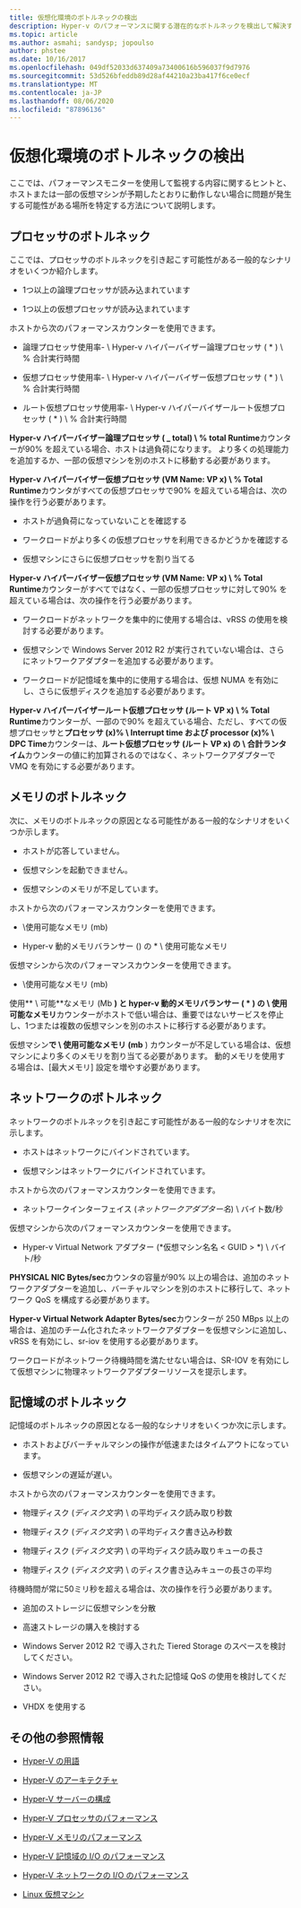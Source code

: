 ```yaml
---
title: 仮想化環境のボトルネックの検出
description: Hyper-v のパフォーマンスに関する潜在的なボトルネックを検出して解決する方法
ms.topic: article
ms.author: asmahi; sandysp; jopoulso
author: phstee
ms.date: 10/16/2017
ms.openlocfilehash: 049df52033d637409a73400616b596037f9d7976
ms.sourcegitcommit: 53d526bfeddb89d28af44210a23ba417f6ce0ecf
ms.translationtype: MT
ms.contentlocale: ja-JP
ms.lasthandoff: 08/06/2020
ms.locfileid: "87896136"
---
```

# <a name="detecting-bottlenecks-in-a-virtualized-environment"></a>仮想化環境のボトルネックの検出

ここでは、パフォーマンスモニターを使用して監視する内容に関するヒントと、ホストまたは一部の仮想マシンが予期したとおりに動作しない場合に問題が発生する可能性がある場所を特定する方法について説明します。

## <a name="processor-bottlenecks"></a>プロセッサのボトルネック

ここでは、プロセッサのボトルネックを引き起こす可能性がある一般的なシナリオをいくつか紹介します。

-   1つ以上の論理プロセッサが読み込まれています

-   1つ以上の仮想プロセッサが読み込まれています

ホストから次のパフォーマンスカウンターを使用できます。

-   論理プロセッサ使用率- \\ Hyper-v ハイパーバイザー論理プロセッサ ( \* ) \\ % 合計実行時間

-   仮想プロセッサ使用率- \\ Hyper-v ハイパーバイザー仮想プロセッサ ( \* ) \\ % 合計実行時間

-   ルート仮想プロセッサ使用率- \\ Hyper-v ハイパーバイザールート仮想プロセッサ ( \* ) \\ % 合計実行時間

**Hyper-v ハイパーバイザー論理プロセッサ ( \_ total) \\ % total Runtime**カウンターが90% を超えている場合、ホストは過負荷になります。 より多くの処理能力を追加するか、一部の仮想マシンを別のホストに移動する必要があります。

**Hyper-v ハイパーバイザー仮想プロセッサ (VM Name: VP x) \\ % Total Runtime**カウンタがすべての仮想プロセッサで90% を超えている場合は、次の操作を行う必要があります。

-   ホストが過負荷になっていないことを確認する

-   ワークロードがより多くの仮想プロセッサを利用できるかどうかを確認する

-   仮想マシンにさらに仮想プロセッサを割り当てる

**Hyper-v ハイパーバイザー仮想プロセッサ (VM Name: VP x) \\ % Total Runtime**カウンターがすべてではなく、一部の仮想プロセッサに対して90% を超えている場合は、次の操作を行う必要があります。

-   ワークロードがネットワークを集中的に使用する場合は、vRSS の使用を検討する必要があります。

-   仮想マシンで Windows Server 2012 R2 が実行されていない場合は、さらにネットワークアダプターを追加する必要があります。

-   ワークロードが記憶域を集中的に使用する場合は、仮想 NUMA を有効にし、さらに仮想ディスクを追加する必要があります。

**Hyper-v ハイパーバイザールート仮想プロセッサ (ルート VP x) \\ % Total Runtime**カウンターが、一部ので90% を超えている場合、ただし、すべての仮想プロセッサと**プロセッサ (x)% \\ Interrupt time および processor (x)% \\ DPC Time**カウンターは、**ルート仮想プロセッサ (ルート VP x) の \\ 合計ランタイム**カウンターの値に約加算されるのではなく、ネットワークアダプターで VMQ を有効にする必要があります。

## <a name="memory-bottlenecks"></a>メモリのボトルネック

次に、メモリのボトルネックの原因となる可能性がある一般的なシナリオをいくつか示します。

-   ホストが応答していません。

-   仮想マシンを起動できません。

-   仮想マシンのメモリが不足しています。

ホストから次のパフォーマンスカウンターを使用できます。

-   \\使用可能なメモリ (mb)

-   Hyper-v 動的メモリバランサー () の \* \\ 使用可能なメモリ

仮想マシンから次のパフォーマンスカウンターを使用できます。

-   \\使用可能なメモリ (mb)

使用** \\ 可能**なメモリ (Mb **) と hyper-v 動的メモリバランサー ( \* ) の \\ 使用可能なメモリ**カウンターがホストで低い場合は、重要ではないサービスを停止し、1つまたは複数の仮想マシンを別のホストに移行する必要があります。

仮想マシン**で \\ 使用可能なメモリ (mb** ) カウンターが不足している場合は、仮想マシンにより多くのメモリを割り当てる必要があります。 動的メモリを使用する場合は、[最大メモリ] 設定を増やす必要があります。

## <a name="network-bottlenecks"></a>ネットワークのボトルネック

ネットワークのボトルネックを引き起こす可能性がある一般的なシナリオを次に示します。

-   ホストはネットワークにバインドされています。

-   仮想マシンはネットワークにバインドされています。

ホストから次のパフォーマンスカウンターを使用できます。

-   ネットワークインターフェイス (*ネットワークアダプター名*) \\ バイト数/秒

仮想マシンから次のパフォーマンスカウンターを使用できます。

-   Hyper-v Virtual Network アダプター (*仮想マシン名名 &lt; GUID &gt; *) \\ バイト/秒

**PHYSICAL NIC Bytes/sec**カウンタの容量が90% 以上の場合は、追加のネットワークアダプターを追加し、バーチャルマシンを別のホストに移行して、ネットワーク QoS を構成する必要があります。

**Hyper-v Virtual Network Adapter Bytes/sec**カウンターが 250 MBps 以上の場合は、追加のチーム化されたネットワークアダプターを仮想マシンに追加し、vRSS を有効にし、sr-iov を使用する必要があります。

ワークロードがネットワーク待機時間を満たせない場合は、SR-IOV を有効にして仮想マシンに物理ネットワークアダプターリソースを提示します。

## <a name="storage-bottlenecks"></a>記憶域のボトルネック

記憶域のボトルネックの原因となる一般的なシナリオをいくつか次に示します。

-   ホストおよびバーチャルマシンの操作が低速またはタイムアウトになっています。

-   仮想マシンの遅延が遅い。

ホストから次のパフォーマンスカウンターを使用できます。

-   物理ディスク (*ディスク文字*) \\ の平均ディスク読み取り秒数

-   物理ディスク (*ディスク文字*) \\ の平均ディスク書き込み秒数

-   物理ディスク (*ディスク文字*) \\ の平均ディスク読み取りキューの長さ

-   物理ディスク (*ディスク文字*) \\ のディスク書き込みキューの長さの平均

待機時間が常に50ミリ秒を超える場合は、次の操作を行う必要があります。

-   追加のストレージに仮想マシンを分散

-   高速ストレージの購入を検討する

-   Windows Server 2012 R2 で導入された Tiered Storage のスペースを検討してください。

-   Windows Server 2012 R2 で導入された記憶域 QoS の使用を検討してください。

-   VHDX を使用する

## <a name="additional-references"></a>その他の参照情報

-   [Hyper-V の用語](terminology.md)

-   [Hyper-V のアーキテクチャ](architecture.md)

-   [Hyper-V サーバーの構成](configuration.md)

-   [Hyper-V プロセッサのパフォーマンス](processor-performance.md)

-   [Hyper-V メモリのパフォーマンス](memory-performance.md)

-   [Hyper-V 記憶域の I/O のパフォーマンス](storage-io-performance.md)

-   [Hyper-V ネットワークの I/O のパフォーマンス](network-io-performance.md)

-   [Linux 仮想マシン](linux-virtual-machine-considerations.md)
